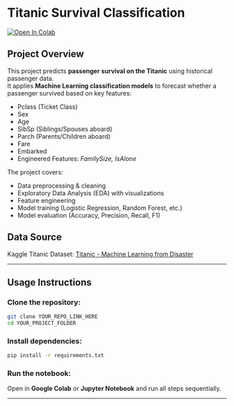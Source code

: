 
# Titanic Survival Classification
[![Open In Colab](https://colab.research.google.com/assets/colab-badge.svg)](https://colab.research.google.com/github/YOUR_GITHUB_LINK/blob/main/notebooks/Titanic_Classification.ipynb)



## Project Overview
This project predicts **passenger survival on the Titanic** using historical passenger data.  
It applies **Machine Learning classification models** to forecast whether a passenger survived based on key features:

- Pclass (Ticket Class)  
- Sex  
- Age  
- SibSp (Siblings/Spouses aboard)  
- Parch (Parents/Children aboard)  
- Fare  
- Embarked  
- Engineered Features: *FamilySize, IsAlone*

The project covers:

- Data preprocessing & cleaning  
- Exploratory Data Analysis (EDA) with visualizations  
- Feature engineering  
- Model training (Logistic Regression, Random Forest, etc.)  
- Model evaluation (Accuracy, Precision, Recall, F1)  
  

## Data Source
Kaggle Titanic Dataset: [Titanic - Machine Learning from Disaster](https://www.kaggle.com/c/titanic/data)

---

## Usage Instructions

### Clone the repository:
```bash
git clone YOUR_REPO_LINK_HERE
cd YOUR_PROJECT_FOLDER
````

### Install dependencies:

```bash
pip install -r requirements.txt
```

### Run the notebook:

Open in **Google Colab** or **Jupyter Notebook** and run all steps sequentially.

---


